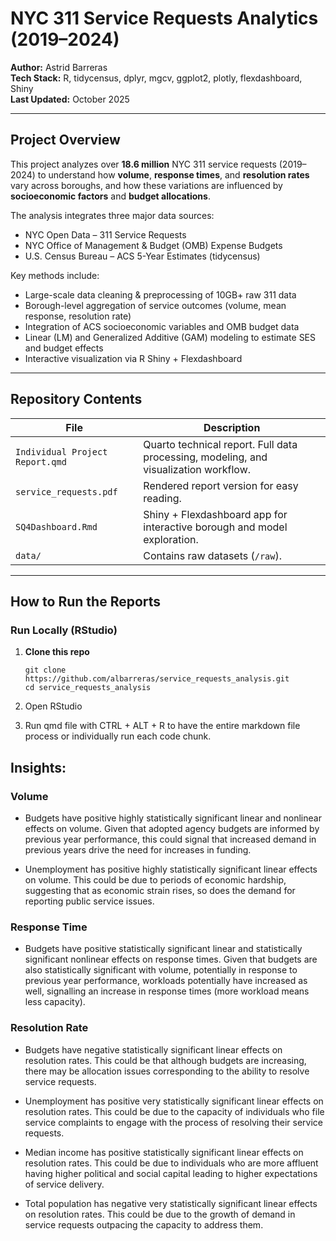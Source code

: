 #  NYC 311 Service Requests Analytics (2019–2024)

**Author:** Astrid Barreras  
**Tech Stack:** R, tidycensus, dplyr, mgcv, ggplot2, plotly, flexdashboard, Shiny  
**Last Updated:** October 2025  

---

##  Project Overview

This project analyzes over **18.6 million** NYC 311 service requests (2019–2024) to understand how **volume**, **response times**, and **resolution rates** vary across boroughs, and how these variations are influenced by **socioeconomic factors** and **budget allocations**.

The analysis integrates three major data sources:
- NYC Open Data – 311 Service Requests
- NYC Office of Management & Budget (OMB) Expense Budgets
- U.S. Census Bureau – ACS 5-Year Estimates (tidycensus)

Key methods include:
- Large-scale data cleaning & preprocessing of 10GB+ raw 311 data
- Borough-level aggregation of service outcomes (volume, mean response, resolution rate)
- Integration of ACS socioeconomic variables and OMB budget data
- Linear (LM) and Generalized Additive (GAM) modeling to estimate SES and budget effects
- Interactive visualization via R Shiny + Flexdashboard

---

##  Repository Contents

| File | Description |
|------|--------------|
| `Individual Project Report.qmd` | Quarto technical report. Full data processing, modeling, and visualization workflow. |
| `service_requests.pdf` | Rendered report version for easy reading. |
| `SQ4Dashboard.Rmd` | Shiny + Flexdashboard app for interactive borough and model exploration. |
| `data/` | Contains raw datasets (`/raw`). |

---

##  How to Run the Reports

###  Run Locally (RStudio)

1. **Clone this repo**
   ```
   git clone https://github.com/albarreras/service_requests_analysis.git
   cd service_requests_analysis

2. Open RStudio
   
4. Run qmd file with CTRL + ALT + R to have the entire markdown file process or individually run each code chunk.


 ## Insights:

###  Volume

- Budgets have positive highly statistically significant linear and nonlinear effects on volume. Given that adopted agency budgets are informed by previous year performance, this could signal that increased demand in previous years drive the need for increases in funding.

- Unemployment has positive highly statistically significant linear effects on volume. This could be due to periods of economic hardship, suggesting that as economic strain rises, so does the demand for reporting public service issues.

### Response Time

- Budgets have positive statistically significant linear and statistically significant nonlinear effects on response times. Given that budgets are also statistically significant with volume, potentially in response to previous year performance, workloads potentially have increased as well, signalling an increase in response times (more workload means less capacity).

### Resolution Rate

- Budgets have negative statistically significant linear effects on resolution rates. This could be that although budgets are increasing, there may be allocation issues corresponding to the ability to resolve service requests.

- Unemployment has positive very statistically significant linear effects on resolution rates. This could be due to the capacity of individuals who file service complaints to engage with the process of resolving their service requests.

- Median income has positive statistically significant linear effects on resolution rates. This could be due to individuals who are more affluent having higher political and social capital leading to higher expectations of service delivery.

- Total population has negative very statistically significant linear effects on resolution rates. This could be due to the growth of demand in service requests outpacing the capacity to address them.


